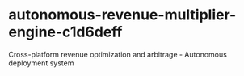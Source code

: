 # autonomous-revenue-multiplier-engine-c1d6deff
Cross-platform revenue optimization and arbitrage - Autonomous deployment system
